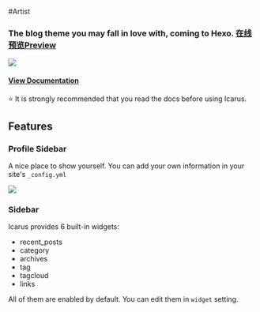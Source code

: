 #Artist

### The blog theme you may fall in love with, coming to Hexo. [在线预览Preview](http://blog.iamxcc.com/)
![](http://7xveyh.com1.z0.glb.clouddn.com/Screenshot-artist.png)

#### [View Documentation](https://github.com/iamxcc/hexo-theme-artist/wiki)
:star: It is strongly recommended that you read the docs before using Icarus.

## Features
### Profile Sidebar
A nice place to show yourself. You can add your own information in your site's `_config.yml`

![](http://7xveyh.com1.z0.glb.clouddn.com/profile.png)



### Sidebar
Icarus provides 6 built-in widgets:

- recent_posts
- category
- archives
- tag
- tagcloud
- links

All of them are enabled by default. You can edit them in `widget` setting.
